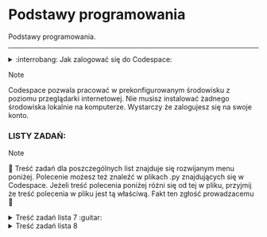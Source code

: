 # Podstawy programowania
Podstawy programowania.

___
<details>
<summary>:interrobang: Jak zalogować się do Codespace:</summary>
Jak zalogować się do Codespace:
1) :mailbox: Załóż konto na GitHub korzystając z maila studenckiego.
2) :key: Zaloguj się na swoje konto GitHub.
3) :link: Odnajdź niniejsze repozytorium  
[Podstawy programowania](https://github.com/g7eg/Podstawy_programowania)

4) :running: Uruchomm Codespace klikając następujące przyciski jak pokazano na screenie poniżej:
> 1) Code
> 2) Codespaces
> 3) Wybierz z listy utworzene Codespace a jeżeli uruchamiasz je po raz pierwszy to wybierz '+' (Create a codespace on main)

![alt text](image.png)
</details>

> [!NOTE]
> Codespace pozwala pracować w prekonfigurowanym środowisku z poziomu przeglądarki internetowej. Nie musisz instalować żadnego środowiska lokalnie na komputerze. Wystarczy że zalogujesz się na swoje konto.

### LISTY ZADAŃ:

> [!NOTE]
> :book: Treść zadań dla poszczególnych list znajduje się rozwijanym menu poniżej. Polecenie możesz też znaleźć w plikach .py znajdujących się w Codespace. Jeżeli treść polecenia poniżej różni się od tej w pliku, przyjmij że treść polecenia w pliku jest tą właściwą. Fakt ten zgłość prowadzacemu :gem:

<details>
<summary> Treść zadań lista 7 :guitar: </summary>

# Lista 7
___
Lista 7 Zad. 1
Napisać program proszący użytkownika o imię i rok urodzenia, a następnie obliczający i wypisujący jego
wiek.
Przykładowe wykonanie:
Podaj swoje imię:
Siemomysł
Podaj rok urodzenia:
1989
Siemomysł, masz 33 lata.

___
Lista 7 Zad. 2 Napisać program proszący użytkownika o podanie dwóch liczb a i b i wypisujący ich sumę, różnicę,
iloczyn, iloraz, √(𝑎 + 𝑏) oraz ab i ba. W przypadku dzielenia przez 0 lub a+b < 0 zwróć wynik jak0 'undefined'.
Przykład:
Podaj liczbę a: 5
Podaj liczbę b: 0
Suma: 5.0
Różnica: 5.0
Iloczyn: 0.0
Iloraz: undefined
Pierwiastek z (a + b): 2.23606797749979
a do potęgi b: 1.0
b do potęgi a: 0.0
___
Lista 7 Zad. 3
Napisać program, który oblicza pole i obwód koła o promieniu podanym przez użytkownika. Promień
nie może być ujemny. W przypadku podania liczby ujemnej, program powinien wypisywać komunikat "Błąd: Promień nie może być ujemny." informujący o błędnej wartości i nic nie liczyć.
Przykład:
Podaj promień koła: 12
Pole koła: 452.3893421169302
Obwód koła: 75.39822368615503
Przykład:
Podaj promień koła: -12
Błąd: Promień nie może być ujemny.
___

Lista 7 Zad. 4
Napisać program proszący użytkownika o podanie dwóch liczb a i b. Następnie należy wyświetlić, która
z tych liczb jest większa, bądź komunikat, że są sobie równe.
Przykład:
Podaj pierwszą liczbę (a): 2
Podaj drugą liczbę (b): 2
Liczby są sobie równe.
Przykład:
Podaj pierwszą liczbę (a): -2
Podaj drugą liczbę (b): 2
Liczba 2.0 jest większa od -2.0.

___
Lista 7 Zad. 5
Napisać program sprawdzający czy osoba urodzona w danym roku jest pełnoletnia
Przykład:
Podaj swoje imię: Marian
Podaj rok urodzenia: 1833
Marian, masz 191 lat, jesteś pełnoletni.
___

Lista 7 Zad. 6
Napisać program, który sprawdzi czy podana liczba jest parzysta i wyświetli odpowiedni komunikat.
Przykład:
Podaj liczbę: 34
Liczba 34 jest parzysta.
Przykład:
Podaj liczbę: -123
Liczba -123 jest nieparzysta.
___
Lista 7 Zad. 7
Napisać program, który sprawdzi czy z podanych długości można stworzyć trójkąt i wypisze odpowiedni
komunikat.
Przykład:
Podaj długość pierwszego boku: 1
Podaj długość drugiego boku: 2
Podaj długość trzeciego boku: 3
Nie można stworzyć trójkąta.
Przykład:
Podaj długość pierwszego boku: 3
Podaj długość drugiego boku: 4
Podaj długość trzeciego boku: 5
Można stworzyć trójkąt.
___

Lista 7 Zad. 8
Napisać program, który pobierze od studenta liczbę punktów i oceni go według podanej skali. Ponadto
użytkownik może wybrać w jakiej formie chce dostać ocenę (liczbowo lub słownie lub oba). W przypadku podania błędnej formy wypisz kompunikat: 'Nieznana forma oceny.'
Skala:
<0; 50) 2.0 (niedostateczny)
<50;60) 3.0 (dostateczny)
<60;70) 3.5 (dostateczny plus)
<70;80) 4.0 (dobry)
<80;90) 4.5 (dobry plus)
<90;100) 5.0 (bardzo dobry)
<100> 5.5 (celujący)
Przykład:
Podaj liczbę punktów: 66
Wybierz formę oceny (liczbowo, słownie, oba): liczbowo
Otrzymałeś ocenę: 3.5
Przykład:
Podaj liczbę punktów: 99
Wybierz formę oceny (liczbowo, słownie, oba): oba
Otrzymałeś ocenę: 5.0 (bardzo dobry)
</details>


<details>
<summary> Treść zadań lista 8 </summary>
# Lista 8
___

Lista 8 Zad. 1
Napisać program, który dla wprowadzonego przez użytkownika ciągu liczb rzeczywistych wyznacza ich
średnią arytmetyczną. Wprowadzanie ciągu kończy się poprzez wprowadzenie napisu ’end’. Program
powinien raportować błąd, jeśli ’end’ jest pierwszą podaną wartością. Przykładowo, dla wejścia:
1
-22
8
-3.5
13
end
Poprawną odpowiedzią jest -0.7.
___

Lista 8 Zad. 2
Napisać program wyświetlający liczby całkowite z przedziału <0,y> (liczbę całkowitą y podaje użytkownik). W przypadku podania niewłaściwej wartości wyświetl komunikat: "Błąd: Liczba y musi być większa lub równa 0."
___
Lista 8 Zad.3 
Napisać program wyświetlający liczby całkowite z przedziału <x,y> (liczby całkowite x i y podajeużytkownik). W przypadku podania niewłaściwej wartości wyświetl komunikat: "Błąd: Liczba x musi być mniejsza lub równa liczbie y."
___
Lista 8 Zad. 4
Napisać program, który wyświetli wszystkie liczby z przedziału od 50 do 100 podzielne przez dowolną liczbę k, którą podaje użytkownik. W przypadku podania niewłaściwej wartości wyświetl komunikat: "Błąd: Liczba k musi być większa od zera."



</details>
